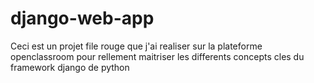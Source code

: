 # django-web-app
Ceci est un projet file rouge que j'ai realiser sur la plateforme openclassroom pour rellement maitriser les differents concepts cles du framework django de python
